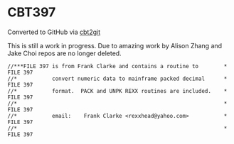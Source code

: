# CBT397
Converted to GitHub via [cbt2git](https://github.com/wizardofzos/cbt2git)

This is still a work in progress. 
Due to amazing work by Alison Zhang and Jake Choi repos are no longer deleted.

```
//***FILE 397 is from Frank Clarke and contains a routine to        *   FILE 397
//*           convert numeric data to mainframe packed decimal      *   FILE 397
//*           format.  PACK and UNPK REXX routines are included.    *   FILE 397
//*                                                                 *   FILE 397
//*           email:    Frank Clarke <rexxhead@yahoo.com>           *   FILE 397
//*                                                                 *   FILE 397
```
